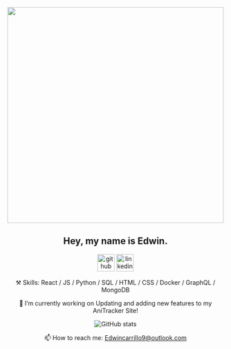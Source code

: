 <div align='center'>

  <img src='https://user-images.githubusercontent.com/69633370/206747424-e0dbedda-f3fb-4d4d-9c07-26d900a1944b.gif' height='500'/>
  
  <h2>Hey, my name is Edwin.</h2>

  [<img src='https://cdn.jsdelivr.net/npm/simple-icons@3.0.1/icons/github.svg' alt='github' height='40'>](https://github.com/edwincarr)  [<img src='https://cdn.jsdelivr.net/npm/simple-icons@3.0.1/icons/linkedin.svg' alt='linkedin' height='40'>](https://www.linkedin.com/in/edwincarr)
  
  ⚒️ Skills: React / JS / Python / SQL / HTML / CSS / Docker / GraphQL / MongoDB 

  🔭 I’m currently working on Updating and adding new features to my AniTracker Site!
  
![GitHub stats](https://github-readme-stats.vercel.app/api?username=edwincarr&show_icons=true&theme=github_dark&count_private=true)  

  📫 How to reach me: Edwincarrillo9@outlook.com 
</div>
